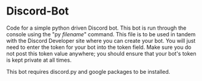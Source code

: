 # Discord-Bot
Code for a simple python driven Discord bot.
This bot is run through the console using the "py *filename*" command.
This file is to be used in tandem with the Discord Developer site where you can create your bot.
You will just need to enter the token for your bot into the token field.
Make sure you do not post this token value anywhere; you should ensure that your bot's token is kept private at all times.

This bot requires discord.py and google packages to be installed.
